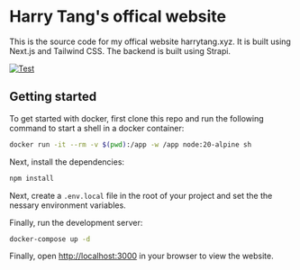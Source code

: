 # Harry Tang's offical website

This is the source code for my offical website harrytang.xyz. It is built using Next.js and Tailwind CSS. The backend is built using Strapi.

[![Test](https://github.com/harrytang/web/actions/workflows/test.yaml/badge.svg?branch=main)](https://github.com/harrytang/web/actions/workflows/test.yaml)

## Getting started

To get started with docker, first clone this repo and run the following command to start a shell in a docker container:

```bash
docker run -it --rm -v $(pwd):/app -w /app node:20-alpine sh
```

Next, install the dependencies:

```bash
npm install
```

Next, create a `.env.local` file in the root of your project and set the the nessary environment variables.

Finally, run the development server:

```bash
docker-compose up -d
```

Finally, open [http://localhost:3000](http://localhost:3000) in your browser to view the website.

